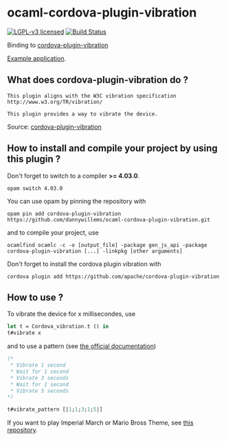 # ocaml-cordova-plugin-vibration

[![LGPL-v3 licensed](https://img.shields.io/badge/license-LGPLv3-blue.svg)](https://raw.githubusercontent.com/dannywillems/ocaml-cordova-plugin-vibration/master/LICENSE)
[![Build Status](https://travis-ci.org/dannywillems/ocaml-cordova-plugin-vibration.svg?branch=master)](https://travis-ci.org/dannywillems/ocaml-cordova-plugin-vibration)

Binding to
[cordova-plugin-vibration](https://github.com/apache/cordova-plugin-vibration)

[Example application](https://github.com/dannywillems/ocaml-cordova-plugin-vibration-example).

## What does cordova-plugin-vibration do ?

```
This plugin aligns with the W3C vibration specification
http://www.w3.org/TR/vibration/

This plugin provides a way to vibrate the device.
```
Source: [cordova-plugin-vibration](https://github.com/apache/cordova-plugin-vibration)

## How to install and compile your project by using this plugin ?

Don't forget to switch to a compiler **>= 4.03.0**.
```Shell
opam switch 4.03.0
```

You can use opam by pinning the repository with
```Shell
opam pin add cordova-plugin-vibration https://github.com/dannywillems/ocaml-cordova-plugin-vibration.git
```

and to compile your project, use
```Shell
ocamlfind ocamlc -c -o [output_file] -package gen_js_api -package cordova-plugin-vibration [...] -linkpkg [other arguments]
```

Don't forget to install the cordova plugin vibration with
```Shell
cordova plugin add https://github.com/apache/cordova-plugin-vibration
```


## How to use ?

To vibrate the device for x millisecondes, use
```OCaml
let t = Cordova_vibration.t () in
t#vibrate x
```

and to use a pattern (see [the official documentation](https://github.com/apache/cordova-plugin-vibration))
```OCaml
(*
 * Vibrate 1 second
 * Wait for 1 second
 * Vibrate 3 seconds
 * Wait for 1 second
 * Vibrate 5 seconds
*)

t#vibrate_pattern [|1;1;3;1;5|]
```

If you want to play Imperial March or Mario Bross Theme, see [this
repository](https://github.com/dannywillems/ocaml-cordova-plugin-vibration-example).
